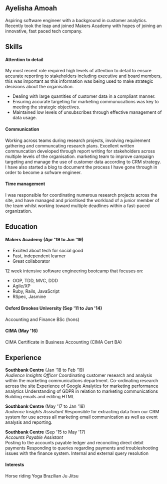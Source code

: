 ## Ayelisha Amoah

Aspiring software engineer with a background in customer analytics. Recently took the leap and joined Makers Academy with hopes of joining an innovative, fast paced tech company.


## Skills

#### Attention to detail

My most recent role required high levels of attention to detail to ensure accurate reporting to stakeholders including executive and board members, this was important as this information was being used to make strategic decisions about the organisation. 
- Dealing with large quantities of customer data in a compliant manner.
- Ensuring accurate targeting for marketing communucations was key to meeting the strategic objectives.
- Maintained low levels of unsubscribes through effective management of data usage.

#### Communication

Working across teams during research projects, involving requirement gathering and communcating research plans. Excellent written communcation developed through report writing for stakeholders across multiple levels of the organisation. 
marketing team to improve campaign targeting and manage the use of customer data according to CRM strategy. I have also started a blog to document the process I have gone through in order to become a sofware engineer.

#### Time management 
I was responsible for coordinating numerous research projects across the site, and have managed and prioritised the workload of a junior member of the team whilst working toward multiple deadlines within a fast-paced organization.

## Education

#### Makers Academy (Apr '19 to Jun '19)
- Excited about tech for social good
- Fast, independent learner
- Great collaborator

12 week intensive software engineering bootcamp that focuses on:
- OOP, TDD, MVC, DDD
- Agile/XP
- Ruby, Rails, JavaScript
- RSpec, Jasmine

#### Oxford Brookes University (Sep '11 to Jun '14)
Accounting and Finance BSc (hons)

#### CIMA (May '16)
CIMA Certificate in Business Accounting (CIMA Cert BA)

## Experience

**Southbank Centre** (Jan '18 to Feb '19)    
*Audience Insights Officer*
Coordinating customer research and analysis within the marketing communications department.
Co-ordinating research across the site
Experience of Google Analytics for marketing performance analytics
Understanding of GDPR in relation to marketing communications
Building emails and editing HTML

**Southbank Centre** (May '17 to Jan '18)   
*Audience Insights Assisitant*
Responsible for extracting data from our CRM system for use across all marketing email communication as well as event analysis and reporting.

**Southbank Centre** (Sep '15 to May '17)   
*Accounts Payable Assistant*  
Posting to the accounts payable ledger and reconciling direct debit payments
Responding to queries regarding payments and troubleshooting issues with the finance system.
Internal and external query resolution


#### Interests
Horse riding
Yoga
Brazilian Ju Jitsu
